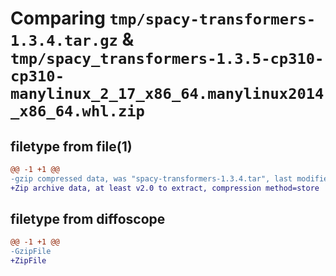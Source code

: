 # Comparing `tmp/spacy-transformers-1.3.4.tar.gz` & `tmp/spacy_transformers-1.3.5-cp310-cp310-manylinux_2_17_x86_64.manylinux2014_x86_64.whl.zip`

## filetype from file(1)

```diff
@@ -1 +1 @@
-gzip compressed data, was "spacy-transformers-1.3.4.tar", last modified: Tue Dec 19 06:29:23 2023, max compression
+Zip archive data, at least v2.0 to extract, compression method=store
```

## filetype from diffoscope

```diff
@@ -1 +1 @@
-GzipFile
+ZipFile
```

